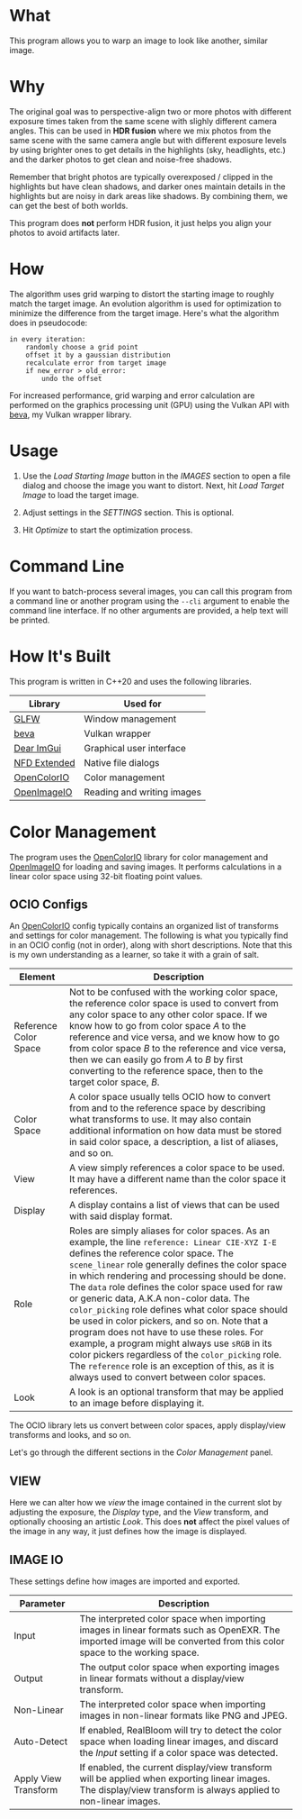 # What

This program allows you to warp an image to look like another, similar image.

# Why

The original goal was to perspective-align two or more photos with different
exposure times taken from the same scene with slighly different camera angles.
This can be used in __HDR fusion__ where we mix photos from the same scene with the
same camera angle but with different exposure levels by using brighter ones to
get details in the highlights (sky, headlights, etc.) and the darker photos to
get clean and noise-free shadows.

Remember that bright photos are typically
overexposed / clipped in the highlights but have clean shadows, and darker
ones maintain details in the highlights but are noisy in dark areas like shadows.
By combining them, we can get the best of both worlds.

This program does __not__ perform HDR fusion, it just helps you align your photos to avoid artifacts later.

# How

The algorithm uses grid warping to distort the starting image to roughly match
the target image. An evolution algorithm is used for optimization to minimize
the difference from the target image. Here's what the algorithm does in pseudocode:

```
in every iteration:
    randomly choose a grid point
    offset it by a gaussian distribution
    recalculate error from target image
    if new_error > old_error:
        undo the offset
```

For increased performance, grid warping and error calculation are performed on
the graphics processing unit (GPU) using the Vulkan API with
[beva](https://github.com/bean-mhm/beva), my Vulkan wrapper library.

# Usage

1. Use the _Load Starting Image_ button in the _IMAGES_ section to open a file dialog and choose the image
you want to distort. Next, hit _Load Target Image_ to load the target image.

2. Adjust settings in the _SETTINGS_ section. This is optional.

3. Hit _Optimize_ to start the optimization process.

# Command Line

If you want to batch-process several images, you can call this program from a
command line or another program using the `--cli` argument to enable the command line interface.
If no other arguments are provided, a help text will be printed.

# How It's Built

This program is written in C++20 and uses the following libraries.

| Library | Used for |
|--|--|
| [GLFW](https://www.glfw.org/) | Window management |
| [beva](https://github.com/bean-mhm/beva) | Vulkan wrapper |
| [Dear ImGui](https://github.com/ocornut/imgui) | Graphical user interface |
| [NFD Extended](https://github.com/btzy/nativefiledialog-extended) | Native file dialogs |
| [OpenColorIO](https://opencolorio.org/) | Color management |
| [OpenImageIO](https://github.com/OpenImageIO/oiio) | Reading and writing images |

# Color Management

The program uses the [OpenColorIO](https://opencolorio.org/) library for color
management and [OpenImageIO](https://github.com/OpenImageIO/oiio) for loading
and saving images. It performs calculations in a linear color space using 32-bit
floating point values.

## OCIO Configs

An [OpenColorIO](https://opencolorio.org/) config typically contains an organized list of transforms and settings for color management. The following is what you typically find in an OCIO config (not in order), along with short descriptions. Note that this is my own understanding as a learner, so take it with a grain of salt.

| Element | Description |
|--|--|
| Reference Color Space | Not to be confused with the working color space, the reference color space is used to convert from any color space to any other color space. If we know how to go from color space *A* to the reference and vice versa, and we know how to go from color space *B* to the reference and vice versa, then we can easily go from *A* to *B* by first converting to the reference space, then to the target color space, *B*. |
| Color Space | A color space usually tells OCIO how to convert from and to the reference space by describing what transforms to use. It may also contain additional information on how data must be stored in said color space, a description, a list of aliases, and so on. |
| View | A view simply references a color space to be used. It may have a different name than the color space it references. |
| Display | A display contains a list of views that can be used with said display format. |
| Role | Roles are simply aliases for color spaces. As an example, the line `reference: Linear CIE-XYZ I-E` defines the reference color space. The `scene_linear` role generally defines the color space in which rendering and processing should be done. The `data` role defines the color space used for raw or generic data, A.K.A non-color data. The `color_picking` role defines what color space should be used in color pickers, and so on. Note that a program does not have to use these roles. For example, a program might always use `sRGB` in its color pickers regardless of the `color_picking` role. The `reference` role is an exception of this, as it is always used to convert between color spaces. |
| Look | A look is an optional transform that may be applied to an image before displaying it. |

The OCIO library lets us convert between color spaces, apply display/view transforms and looks, and so on.

Let's go through the different sections in the _Color Management_ panel.

## VIEW

Here we can alter how we *view* the image contained in the current slot by adjusting the exposure, the *Display* type, and the *View* transform, and optionally choosing an artistic *Look*. This does __not__ affect the pixel values of the image in any way, it just defines how the image is displayed.

## IMAGE IO

These settings define how images are imported and exported.

| Parameter | Description |
|--|--|
| Input | The interpreted color space when importing images in linear formats such as OpenEXR. The imported image will be converted from this color space to the working space. |
| Output | The output color space when exporting images in linear formats without a display/view transform. |
| Non-Linear | The interpreted color space when importing images in non-linear formats like PNG and JPEG. |
| Auto-Detect | If enabled, RealBloom will try to detect the color space when loading linear images, and discard the *Input* setting if a color space was detected. |
| Apply View Transform | If enabled, the current display/view transform will be applied when exporting linear images. The display/view transform is always applied to non-linear images. |
